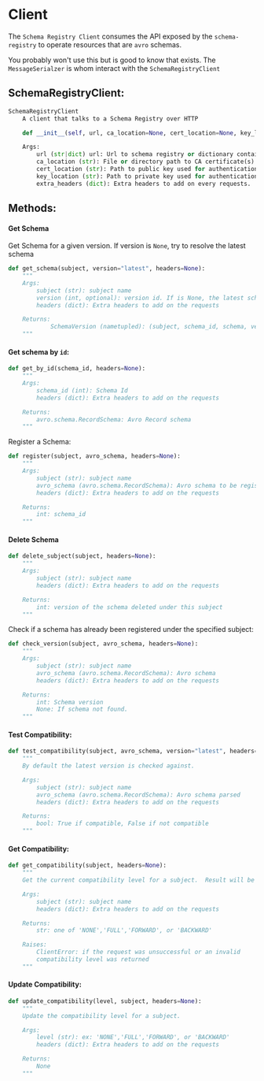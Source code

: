 # Client

The `Schema Registry Client` consumes the API exposed by the `schema-registry` to operate resources that are `avro` schemas.

You probably won't use this but is good to know that exists. The `MessageSerialzer` is whom interact with the `SchemaRegistryClient`


SchemaRegistryClient:
---------------------

```python
SchemaRegistryClient
    A client that talks to a Schema Registry over HTTP

    def __init__(self, url, ca_location=None, cert_location=None, key_location=None, extra_headers=None)

    Args:
        url (str|dict) url: Url to schema registry or dictionary containing client configuration.
        ca_location (str): File or directory path to CA certificate(s) for verifying the Schema Registry key.
        cert_location (str): Path to public key used for authentication.
        key_location (str): Path to private key used for authentication.
        extra_headers (dict): Extra headers to add on every requests.
```

Methods:
--------

#### Get Schema

Get Schema for a given version. If version is `None`, try to resolve the latest schema

```python
def get_schema(subject, version="latest", headers=None):
    """
    Args:
        subject (str): subject name
        version (int, optional): version id. If is None, the latest schema is returned
        headers (dict): Extra headers to add on the requests

    Returns:
            SchemaVersion (nametupled): (subject, schema_id, schema, version)
    """
```

#### Get schema by `id`:

```python
def get_by_id(schema_id, headers=None):
    """
    Args:
        schema_id (int): Schema Id
        headers (dict): Extra headers to add on the requests

    Returns:
        avro.schema.RecordSchema: Avro Record schema
    """
```

Register a Schema:

```python
def register(subject, avro_schema, headers=None):
    """
    Args:
        subject (str): subject name
        avro_schema (avro.schema.RecordSchema): Avro schema to be registered
        headers (dict): Extra headers to add on the requests

    Returns:
        int: schema_id
    """
```

#### Delete Schema

```python
def delete_subject(subject, headers=None):
    """
    Args:
        subject (str): subject name
        headers (dict): Extra headers to add on the requests

    Returns:
        int: version of the schema deleted under this subject
    """
```

Check if a schema has already been registered under the specified subject:

```python
def check_version(subject, avro_schema, headers=None):
    """
    Args:
        subject (str): subject name
        avro_schema (avro.schema.RecordSchema): Avro schema
        headers (dict): Extra headers to add on the requests

    Returns:
        int: Schema version
        None: If schema not found.
    """
```

#### Test Compatibility:

```python
def test_compatibility(subject, avro_schema, version="latest", headers=None):
    """
    By default the latest version is checked against.

    Args:
        subject (str): subject name
        avro_schema (avro.schema.RecordSchema): Avro schema parsed
        headers (dict): Extra headers to add on the requests

    Returns:
        bool: True if compatible, False if not compatible
    """
```

#### Get Compatibility:

```python
def get_compatibility(subject, headers=None):
    """
    Get the current compatibility level for a subject.  Result will be one of:

    Args:
        subject (str): subject name
        headers (dict): Extra headers to add on the requests

    Returns:
        str: one of 'NONE','FULL','FORWARD', or 'BACKWARD'

    Raises:
        ClientError: if the request was unsuccessful or an invalid
        compatibility level was returned
    """
```

#### Update Compatibility:

```python
def update_compatibility(level, subject, headers=None):
    """
    Update the compatibility level for a subject.

    Args:
        level (str): ex: 'NONE','FULL','FORWARD', or 'BACKWARD'
        headers (dict): Extra headers to add on the requests

    Returns:
        None
    """
```
